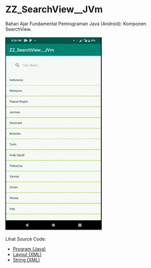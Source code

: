# ZZ_SearchView__JVm
Bahan Ajar Fundamental Pemrograman Java (Android): Komponen SearchView.<br><br>
<img src="https://github.com/RizkyKhapidsyah/ZZ_SearchView__JVm/blob/master/app/rslts/20200428_212654-1588084067307.gif" height=600px width=300px><br><br>
Lihat Source Code:<br>
- <a href="https://github.com/RizkyKhapidsyah/ZZ_SearchView__JVm/blob/master/app/src/main/java/com/rk/sv/MainActivity.java">Program (Java)</a><br>
- <a href="https://github.com/RizkyKhapidsyah/ZZ_SearchView__JVm/blob/master/app/src/main/res/layout/activity_main.xml">Layout (XML)</a><br>
- <a href="https://github.com/RizkyKhapidsyah/ZZ_SearchView__JVm/blob/master/app/src/main/res/values/strings.xml">String (XML)</a>
